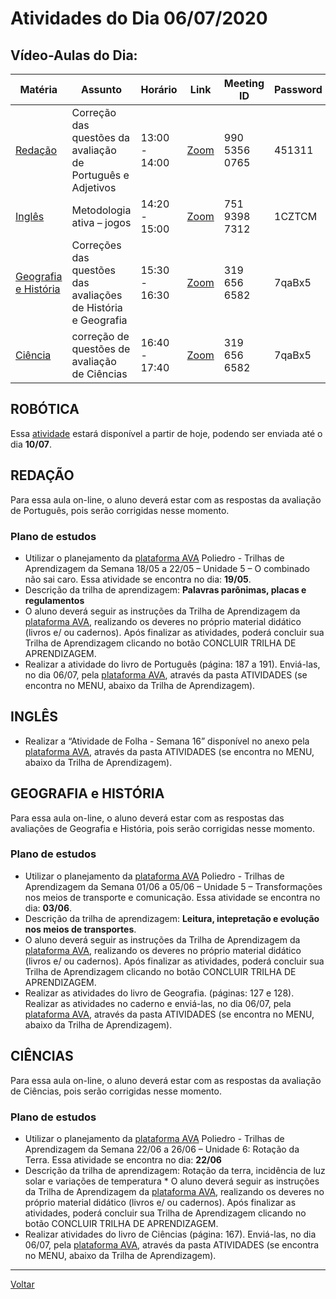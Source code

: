 # Atividades do Dia 06/07/2020

## Vídeo-Aulas do Dia:

| Matéria | Assunto |Horário | Link | Meeting ID | Password |
|---------|---------|--------|------|------------|----------|
| [Redação](#redação) | Correção das questões da avaliação de Português e Adjetivos | 13:00 - 14:00 | [Zoom](https://zoom.us/j/99053560765?pwd=YlZ4Z1FjUmZoNThwbFYxa1M2VUhlZz09) | 990 5356 0765 | 451311 |
| [Inglês](#inglês) | Metodologia ativa – jogos | 14:20 - 15:00 | [Zoom](https://us04web.zoom.us/j/75193987312?pwd=ek9mdlkzV3E0TTVaa21RTWhyWGRFUT09) | 751 9398 7312 | 1CZTCM |
| [Geografia e História](#geografia-e-história) | Correções das questões das avaliações de História e Geografia | 15:30 - 16:30 | [Zoom](https://zoom.us/j/3196566582?pwd=cFNUb3BrREpzanpQV2toZ09RbjFnUT09) | 319 656 6582 | 7qaBx5 |
| [Ciência](#ciências) | correção de questões de avaliação de Ciências | 16:40 - 17:40 | [Zoom](https://zoom.us/j/3196566582?pwd=cFNUb3BrREpzanpQV2toZ09RbjFnUT09) | 319 656 6582 | 7qaBx5 | 

## ROBÓTICA

Essa [atividade](dia_20200710.md#robótica) estará disponível a partir de hoje, podendo ser enviada até o dia
**10/07**.

## REDAÇÃO 

Para essa aula on-line, o aluno deverá estar com as respostas da avaliação de Português, pois serão corrigidas nesse momento.

### Plano de estudos

* Utilizar o planejamento da [plataforma AVA] Poliedro - Trilhas de Aprendizagem da Semana 18/05 a 22/05 – Unidade 5 – O combinado não sai caro. Essa atividade se encontra no dia: **19/05**.
* Descrição da trilha de aprendizagem: **Palavras parônimas, placas e regulamentos**
* O aluno deverá seguir as instruções da Trilha de Aprendizagem da [plataforma AVA], realizando os deveres no próprio material didático (livros e/ ou cadernos). Após finalizar as atividades, poderá concluir sua Trilha de Aprendizagem clicando no botão CONCLUIR TRILHA DE APRENDIZAGEM.
* Realizar a atividade do livro de Português (página: 187 a 191). Enviá-las, no dia 06/07, pela [plataforma AVA], através da pasta ATIVIDADES (se encontra no MENU, abaixo da Trilha de Aprendizagem).

## INGLÊS

* Realizar a “Atividade de Folha - Semana 16” disponível no anexo pela [plataforma AVA], através da pasta ATIVIDADES (se encontra no MENU, abaixo da Trilha de Aprendizagem).

## GEOGRAFIA e HISTÓRIA

Para essa aula on-line, o aluno deverá estar com as respostas das avaliações de Geografia e História, pois serão corrigidas nesse momento.

### Plano de estudos

* Utilizar o planejamento da [plataforma AVA] Poliedro - Trilhas de Aprendizagem da Semana 01/06 a 05/06 – Unidade 5 – Transformações nos meios de transporte e comunicação. Essa atividade se encontra no dia: **03/06**.
* Descrição da trilha de aprendizagem: **Leitura, intepretação e evolução nos meios de transportes**.
* O aluno deverá seguir as instruções da Trilha de Aprendizagem da [plataforma AVA], realizando os deveres no próprio material didático (livros e/ ou cadernos). Após finalizar as atividades, poderá concluir sua Trilha de Aprendizagem clicando no botão CONCLUIR TRILHA DE APRENDIZAGEM.
* Realizar as atividades do livro de Geografia. (páginas: 127 e 128). Realizar as atividades no caderno e enviá-las, no dia 06/07, pela [plataforma AVA], através da pasta ATIVIDADES (se encontra no MENU, abaixo da Trilha de Aprendizagem).

## CIÊNCIAS

Para essa aula on-line, o aluno deverá estar com as respostas da avaliação de Ciências, pois serão corrigidas nesse momento.

### Plano de estudos

* Utilizar o planejamento da [plataforma AVA] Poliedro - Trilhas de Aprendizagem da Semana 22/06 a 26/06 – Unidade 6: Rotação da Terra. Essa atividade se encontra no dia: **22/06**
* Descrição da trilha de aprendizagem: Rotação da terra, incidência de luz solar e variações de temperatura * O aluno deverá seguir as instruções da Trilha de Aprendizagem da [plataforma AVA], realizando os deveres no próprio material didático (livros e/ ou cadernos). Após finalizar as atividades, poderá concluir sua Trilha de Aprendizagem clicando no botão CONCLUIR TRILHA DE APRENDIZAGEM.
* Realizar atividades do livro de Ciências (página: 167). Enviá-las, no dia 06/07, pela [plataforma AVA], através da pasta ATIVIDADES (se encontra no MENU, abaixo da Trilha de Aprendizagem).

---
[Voltar](index.md)


[plataforma AVA]: https://poliedro-ava.azurewebsites.net
